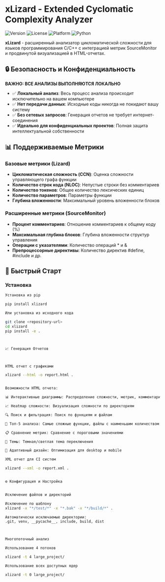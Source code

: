 # xLizard - Extended Cyclomatic Complexity Analyzer

![Version](https://img.shields.io/badge/version-1.1.0-blue.svg)
![License](https://img.shields.io/badge/license-Proprietary-red.svg)
![Platform](https://img.shields.io/badge/platform-Windows-lightgrey.svg)
![Python](https://img.shields.io/badge/python-3.7%2B-green.svg)

**xLizard** - расширенный анализатор цикломатической сложности для языков программирования C/C++ с интеграцией метрик SourceMonitor и продвинутой визуализацией в HTML-отчетах.

## 🔒 Безопасность и Конфиденциальность

**ВАЖНО: ВСЕ АНАЛИЗЫ ВЫПОЛНЯЮТСЯ ЛОКАЛЬНО**

- ✅ **Локальный анализ**: Весь процесс анализа происходит исключительно на вашем компьютере
- ✅ **Нет передачи данных**: Исходные коды никогда не покидают вашу систему
- ✅ **Без сетевых запросов**: Генерация отчетов не требует интернет-соединения
- ✅ **Идеально для конфиденциальных проектов**: Полная защита интеллектуальной собственности

## 📊 Поддерживаемые Метрики

### Базовые метрики (Lizard)
- **Цикломатическая сложность (CCN)**: Оценка сложности управляющего графа функции
- **Количество строк кода (NLOC)**: Непустые строки без комментариев
- **Количество токенов**: Общее количество лексических единиц
- **Количество параметров**: Параметры функции
- **Глубина вложенности**: Максимальный уровень вложенности блоков

### Расширенные метрики (SourceMonitor)
- **Процент комментариев**: Отношение комментариев к общему коду (%)
- **Максимальная глубина блоков**: Глубина вложенности структур управления
- **Операции с указателями**: Количество операций * и &
- **Препроцессорные директивы**: Количество директив #define, #include и др.

## 🚀 Быстрый Старт

### Установка

```bash
Установка из pip

pip install xlizard

Или установка из исходного кода

git clone <repository-url>
cd xlizard
pip install -e .



📈 Генерация Отчетов



HTML отчет с графиками

xlizard --html -o report.html .


Возможности HTML отчета:

📊 Интерактивные диаграммы: Распределение сложности, метрик, комментариев

📈 Heatmap сложности: Визуализация сложности по директориям

🔍 Поиск и фильтрация: Поиск по функциям и файлам

🎯 Топ-5 анализа: Самые сложные функции, файлы с наименьшим количеством комментариев

📋 Сравнение метрик: Сравнение с пороговыми значениями

🎨 Темы: Темная/светлая тема переключения

📱 Адаптивный дизайн: Оптимизация для desktop и mobile

XML отчет для CI систем

xlizard --xml -o report.xml .


⚙️ Конфигурация и Настройка


Исключение файлов и директорий

Исключение по шаблону
xlizard -x "*/test/*" -x "*.bak" -x "*/build/*" .

Автоматически исключаемые директории:
.git, venv, __pycache__, include, build, dist



Многопоточный анализ

Использование 4 потоков

xlizard -t 4 large_project/

Использование всех доступных ядер

xlizard -t 0 large_project/